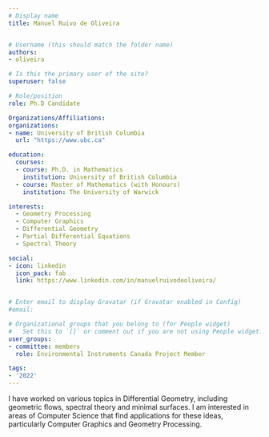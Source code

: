 ```yaml
---
# Display name
title: Manuel Ruivo de Oliveira


# Username (this should match the folder name)
authors:
- oliveira

# Is this the primary user of the site?
superuser: false

# Role/position
role: Ph.D Candidate

Organizations/Affiliations:
organizations:
- name: University of British Columbia
  url: "https://www.ubc.ca"

education:
  courses:
  - course: Ph.D. in Mathematics
    institution: University of British Columbia
  - course: Master of Mathematics (with Honours)
    institution: The University of Warwick

interests:
  - Geometry Processing
  - Computer Graphics
  - Differential Geometry
  - Partial Differential Equations
  - Spectral Theory

social:
- icon: linkedin
  icon_pack: fab
  link: https://www.linkedin.com/in/manuelruivodeoliveira/


# Enter email to display Gravatar (if Gravatar enabled in Config)
#email:

# Organizational groups that you belong to (for People widget)
#   Set this to `[]` or comment out if you are not using People widget.
user_groups:
- committee: members
  role: Environmental Instruments Canada Project Member

tags:
- '2022'
---
```

I have worked on various topics in Differential Geometry, including geometric
flows, spectral theory and minimal surfaces. I am interested in areas of
Computer Science that find applications for these ideas, particularly Computer
Graphics and Geometry Processing.
